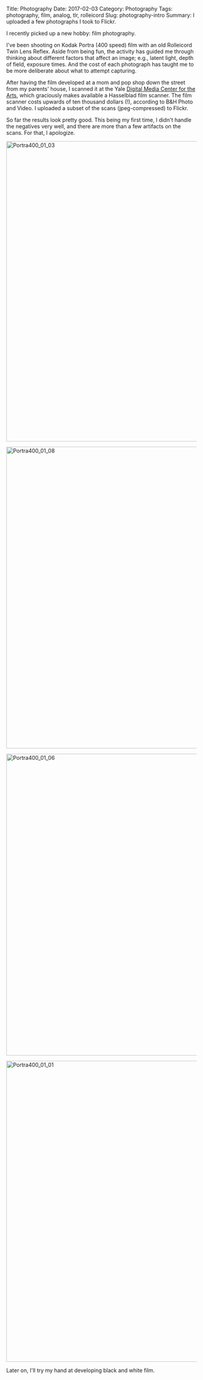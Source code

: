 Title: Photography
Date: 2017-02-03
Category: Photography
Tags: photography, film, analog, tlr, rolleicord
Slug: photography-intro
Summary: I uploaded a few photographs I took to Flickr.

I recently picked up a new hobby: film photography.

I've been shooting on Kodak Portra (400 speed) film with an old Rolleicord
Twin Lens Reflex.  Aside from being fun, the activity has guided me through
thinking about different factors that affect an image; e.g., latent light,
depth of field, exposure times.  And the cost of each photograph has taught
me to be more deliberate about what to attempt capturing.

After having the film developed at a mom and pop shop down the street from my
parents' house, I scanned it at the Yale [Digital Media Center for the Arts](
http://dmca.yalecollege.yale.edu/), which graciously makes available a
Hasselblad film scanner.  The film scanner costs upwards of ten thousand
dollars (!), according to B&H Photo and Video.  I uploaded a subset of the
scans (jpeg-compressed) to Flickr.

So far the results look pretty good.  This being my first time, I didn't handle
the negatives very well, and there are more than a few artifacts on the
scans.  For that, I apologize.

<a data-flickr-embed="true"  href="https://www.flickr.com/photos/huisaddison/31849662774/in/dateposted-public/" title="Portra400_01_03"><img src="https://c1.staticflickr.com/1/497/31849662774_bb7c810493_c.jpg" width="800" height="794" alt="Portra400_01_03"></a><script async src="//embedr.flickr.com/assets/client-code.js" charset="utf-8"></script>

<a data-flickr-embed="true"  href="https://www.flickr.com/photos/huisaddison/31849660614/in/dateposted-public/" title="Portra400_01_08"><img src="https://c1.staticflickr.com/1/474/31849660614_d16c6cdfe7_c.jpg" width="800" height="798" alt="Portra400_01_08"></a><script async src="//embedr.flickr.com/assets/client-code.js" charset="utf-8"></script>

<a data-flickr-embed="true"  href="https://www.flickr.com/photos/huisaddison/31849661604/in/dateposted-public/" title="Portra400_01_06"><img src="https://c1.staticflickr.com/1/369/31849661604_0b197724eb_c.jpg" width="800" height="798" alt="Portra400_01_06"></a><script async src="//embedr.flickr.com/assets/client-code.js" charset="utf-8"></script>

<a data-flickr-embed="true"  href="https://www.flickr.com/photos/huisaddison/32692596825/in/dateposted-public/" title="Portra400_01_01"><img src="https://c1.staticflickr.com/1/388/32692596825_0bda5cb3b7_c.jpg" width="800" height="796" alt="Portra400_01_01"></a><script async src="//embedr.flickr.com/assets/client-code.js" charset="utf-8"></script>

Later on, I'll try my hand at developing black and white film.
